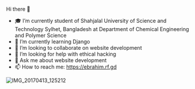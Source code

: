  Hi there 👋



- 🎓 I’m currently student of Shahjalal University of Science and Technology Sylhet, Bangladesh at Department of Chemical Engineering and Polymer                       Science  
- 🌱 I’m currently learning Django
- 👯 I’m looking to collaborate on website development
- 🤔 I’m looking for help with ethical hacking
- 💬 Ask me about website development
- 📫 How to reach me: https://ebrahim.rf.gd

![IMG_20170413_125212](https://user-images.githubusercontent.com/67005999/97178683-0894dd00-17c2-11eb-848a-46f035283ae1.jpg)

